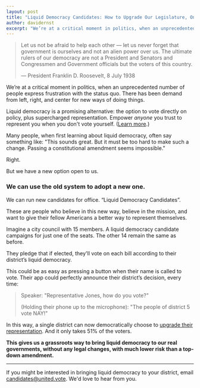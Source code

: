 ```yaml
---
layout: post
title: "Liquid Democracy Candidates: How to Upgrade Our Legislature, One Seat at a Time"
author: davidernst
excerpt: "We’re at a critical moment in politics, when an unprecedented number of people express frustration with the status quo. There has been demand from left, right, and center for new ways of doing things."
---
```


> Let us not be afraid to help each other — let us never forget that government is ourselves and not an alien power over us. The ultimate rulers of our democracy are not a President and Senators and Congressmen and Government officials but the voters of this country.
>
> — President Franklin D. Roosevelt, 8 July 1938

We’re at a critical moment in politics, when an unprecedented number of people express frustration with the status quo. There has been demand from left, right, and center for new ways of doing things.

Liquid democracy is a promising alternative: the option to vote directly on policy, plus supercharged representation. Empower *anyone* you trust to represent you when you don't vote yourself. ([Learn more](/2016/09/21/what-is-liquid-democracy/).)

Many people, when first learning about liquid democracy, often say something like: "This sounds great. But it must be too hard to make such a change. Passing a constitutional amendment seems impossible."

Right.

But we have a new option open to us.

### We can use the old system to adopt a new one.

We can run new candidates for office. “Liquid Democracy Candidates”.

These are people who believe in this new way, believe in the mission, and want to give their fellow Americans a better way to represent themselves.

Imagine a city council with 15 members. A liquid democracy candidate campaigns for just one of the seats. The other 14 remain the same as before.

They pledge that if elected, they'll vote on each bill according to their district’s liquid democracy.

This could be as easy as pressing a button when their name is called to vote. Their app could perfectly announce their district’s decision, every time:

> Speaker: "Representative Jones, how do you vote?"
>
> (Holding their phone up to the microphone): "The people of district 5 vote NAY!"

In this way, a single district can now democratically choose to [upgrade their representation](/2017/10/27/liquid-democracy-is-not-direct-democracy/). And it only takes 51% of the voters.

**This gives us a grassroots way to bring liquid democracy to our real governments, without any legal changes, with much lower risk than a top-down amendment.**

--------

If you might be interested in bringing liquid democracy to your district, email [candidates@united.vote](mailto:candidates@united.vote). We'd love to hear from you.
